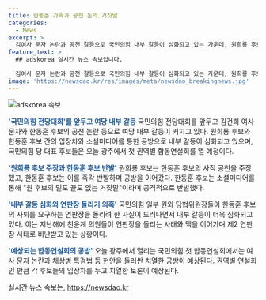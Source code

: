 ```yaml
---
title: 한동훈 가족과 공천 논의…거짓말
categories:
  - News
excerpt: >
  김여사 문자 논란과 공천 갈등으로 국민의힘 내부 갈등이 심화되고 있는 가운데, 원희룡 후보와 한동훈 후보 간의 공방이 고조되고 있습니다. 전당대회를 앞둔 후보들은 오늘 첫 합동연설회를 개최하며 뜨거운 갈등이 예상됩니다. 특히 여사 문자 논란과 채상병 특검법 등 현안을 놓고 치열한 대치가 예상됩니다.
feature_text: >
  ## adskorea 실시간 뉴스 속보입니다.

  김여사 문자 논란과 공천 갈등으로 국민의힘 내부 갈등이 심화되고 있는 가운데, 원희룡 후보와 한동훈 후보 간의 공방이 고조되고 있습니다. 전당대회를 앞둔 후보들은 오늘 첫 합동연설회를 개최하며 뜨거운 갈등이 예상됩니다. 특히 여사 문자 논란과 채상병 특검법 등 현안을 놓고 치열한 대치가 예상됩니다.
image: 'https://newsdao.kr/res/images/meta/newsdao_breakingnews.jpg'
---
```


<p><img src="httpss://newsdao.kr/res/images/meta/newsdao_breakingnews.jpg" alt="adskorea 속보" /></p>

<p><b><span style="color: #1a5490;">'국민의힘 전당대회'를 앞두고 여당 내부 갈등</span></b>
국민의힘 전당대회를 앞두고 김건희 여사 문자와 한동훈 후보의 공천 논란 등으로 여당 내부 갈등이 커지고 있다. 원희룡 후보와 한동훈 후보 간의 입장차와 소셜미디어를 통한 공방으로 내부 갈등이 심화되고 있으며, 국민의힘 당 대표 후보들은 오늘 광주에서 첫 권역별 합동연설회를 열 예정이다. </p>

<p><b><span style="color: #1a5490;">'원희룡 후보 주장과 한동훈 후보 반발'</span></b>
원희룡 후보는 한동훈 후보의 사적 공천을 주장했고, 한동훈 후보는 이를 즉각 반발하며 공방을 이어갔다. 한동훈 후보는 소셜미디어를 통해 "원 후보의 밑도 끝도 없는 거짓말"이라며 공격적으로 반발했다.</p>

<p><b><span style="color: #1a5490;">'내부 갈등 심화와 연판장 돌리기 의혹'</span></b>
국민의힘 일부 원외 당협위원장들이 한동훈 후보의 사퇴를 요구하는 연판장을 돌리려 한 사실이 드러나면서 내부 갈등이 더욱 심화되고 있다. 이는 지난해에 친윤계 의원들이 연판장을 돌리는 사태와 맥을 이어가며 제2 연판장 사태로 비난받고 있는 상황이다.</p>

<p><b><span style="color: #1a5490;">'예상되는 합동연설회의 공방'</span></b>
오늘 광주에서 열리는 국민의힘 첫 합동연설회에서는 여사 문자 논란과 채상병 특검법 등 현안을 둘러싼 치열한 공방이 예상된다. 권역별 연설회인 만큼 각 후보들의 입장차를 두고 치열한 토론이 예상된다.</p>
실시간 뉴스 속보는, <a href="https://newsdao.kr" rel="dofollow">https://newsdao.kr</a>


